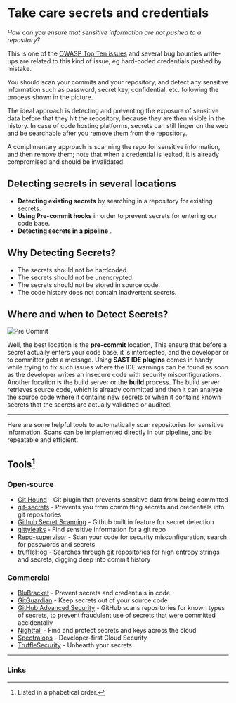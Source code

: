 # Take care secrets and credentials

*How can you ensure that sensitive information are not pushed to a repository?*

This is one of the [OWASP Top Ten issues](https://owasp.org/www-project-top-ten/2017/A3_2017-Sensitive_Data_Exposure) and
several bug bounties write-ups are related to this kind of issue, eg hard-coded credentials pushed by mistake.

You should scan your commits and your repository, and detect any sensitive information such as password, secret key, confidential, etc.
following the process shown in the picture.
<br/>

The ideal approach is detecting and preventing the exposure of sensitive data before that they hit the repository,
because they are then visible in the history. In case of code hosting platforms, secrets can still linger
on the web and be searchable after you remove them from the repository.

A complimentary approach is scanning the repo for sensitive information, and then remove them;
note that when a credential is leaked, it is already compromised and should be invalidated.

## Detecting secrets in several locations

- **Detecting existing secrets** by searching in a repository for existing secrets.
- **Using Pre-commit hooks** in order to prevent secrets for entering our code base.
- **Detecting secrets in a pipeline** .

## Why Detecting Secrets?

- The secrets should not be hardcoded.
- The secrets should not be unencrypted.
- The secrets should not be stored in source code.
- The code history does not contain inadvertent secrets.

## Where and when to Detect Secrets?

![Pre Commit](/current-version/assets/images/pre-commit.png)

Well, the best location is the **pre-commit** location, This ensure that before a secret actually enters your code base, it is intercepted, and the developer or to committer gets a message. Using **SAST IDE plugins** comes in handy while trying to fix such issues where the IDE warnings can be found as soon as the developer writes an insecure code with security misconfigurations.  Another location is the build server or the **build** process. The build server retrieves source code, which is already committed and then it can analyze the source code where it contains new secrets or when it contains known secrets that the secrets are actually validated or audited.

---

Here are some helpful tools to automatically scan repositories for sensitive information.
Scans can be implemented directly in our pipeline, and be repeatable and efficient.

## Tools[^1]

### Open-source

- [Git Hound](https://github.com/ezekg/git-hound) - Git plugin that prevents sensitive data from being committed
- [git-secrets](https://github.com/awslabs/git-secrets) - Prevents you from committing secrets and credentials into git repositories
- [Github Secret Scanning](https://docs.github.com/en/code-security/secret-scanning) - Github built in feature for secret detection
- [gittyleaks](https://github.com/kootenpv/gittyleaks) - Find sensitive information for a git repo
- [Repo-supervisor](https://github.com/auth0/repo-supervisor) - Scan your code for security misconfiguration, search for passwords and secrets
- [truffleHog](https://github.com/dxa4481/truffleHog) - Searches through git repositories for high entropy strings and secrets, digging deep into commit history

### Commercial

- [BluBracket](https://blubracket.com) - Prevent secrets and credentials in code
- [GitGuardian](https://gitguardian.com) - Keep secrets out of your source code
- [GitHub Advanced Security](https://docs.github.com/en/code-security/secret-scanning/about-secret-scanning) - GitHub scans repositories for known types of secrets, to prevent fraudulent use of secrets that were committed accidentally
- [Nightfall](https://nightfall.ai) - Find and protect secrets and keys across the cloud
- [Spectralops](https://spectralops.io) - Developer-first Cloud Security
- [TruffleSecurity](https://trufflesecurity.com) - Unhearth your secrets

---

### Links

[^1]: Listed in alphabetical order.
